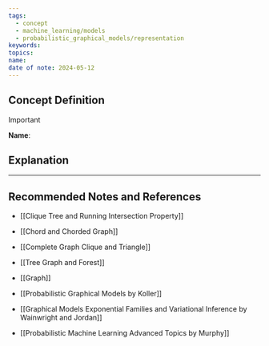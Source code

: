 ```yaml
---
tags:
  - concept
  - machine_learning/models
  - probabilistic_graphical_models/representation
keywords: 
topics: 
name: 
date of note: 2024-05-12
---
```


## Concept Definition

>[!important]
>**Name**: 



## Explanation





-----------
##  Recommended Notes and References

- [[Clique Tree and Running Intersection Property]]
- [[Chord and Chorded Graph]]
- [[Complete Graph Clique and Triangle]]

- [[Tree Graph and Forest]]
- [[Graph]]

- [[Probabilistic Graphical Models by Koller]]
- [[Graphical Models Exponential Families and Variational Inference by Wainwright and Jordan]]
- [[Probabilistic Machine Learning Advanced Topics by Murphy]]
